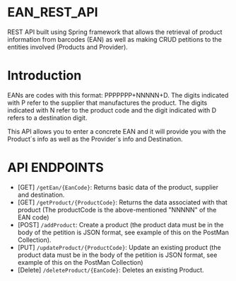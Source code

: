 # EAN_REST_API
REST API built using Spring framework that allows the retrieval of product information from barcodes (EAN) as well as making CRUD petitions to the entities involved 
(Products and Provider).

# Introduction 
EANs are codes with this format: PPPPPPP+NNNNN+D.
The digits indicated with P refer to the supplier that manufactures the product. The digits indicated with N refer to the product code and the digit indicated with D refers to a destination digit.

This API allows you to enter a concrete EAN and it will provide you with the Product´s info as well as the Provider´s info and Destination.

# API ENDPOINTS
* [GET] ```/getEan/{EanCode}```: Returns basic data of the product, supplier and destination.
* [GET] ```/getProduct/{ProductCode}```: Returns the data associated with that product (The productCode is the above-mentioned "NNNNN" of the EAN code)
* [POST] ```/addProduct```: Create a product (the product data must be in the body of the petition is JSON format, see example of this on the PostMan Collection).
* [PUT] ```/updateProduct/{ProductCode}```: Update an existing product (the product data must be in the body of the petition is JSON format, see example of this on the PostMan Collection)
* [Delete] ```/deleteProduct/{EanCode}```: Deletes an existing Product.
